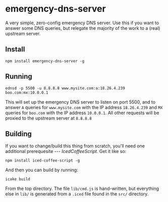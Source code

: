 emergency-dns-server
====================

A very simple, zero-config emergency DNS server.  Use this if
you want to answer some DNS queries, but relegate the majority
of the work to a (real) upstream server.

Install
--------

    npm install emergency-dns-server -g


Running
-------

    ednsd -p 5500 -u 8.8.8.8 www.mysite.com:a:18.26.4.239 boo.com:mx:10.0.0.1


This will set up the emergency DNS server to listen on port 5500,
and to answer `A` queries for `www.mysite.com` with the IP
address `18.26.4.239` and `MX` queries for `boo.com` with the IP
address `10.0.0.1`.  All other requests will be proxied to the upstream
server at `8.8.8.8`

Building
--------

If you want to change/build this thing from scratch, you'll need one
additional prerequesite --- *IcedCoffeeScript*.  Get it like so:

    npm install iced-coffee-script -g

And then you can build by running:

    icake build

From the top directory.  The file `lib/cmd.js` is hand-written,
but everything else in `lib/` is generated from a `.iced` file
found in the `src/` directory.
